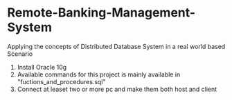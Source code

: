 # Remote-Banking-Management-System
Applying the concepts of Distributed Database System in a real world based Scenario


1) Install Oracle 10g
2) Available commands for this project is mainly available in "fuctions_and_procedures.sql"
3) Connect at leaset two or more pc and make them both host and client
